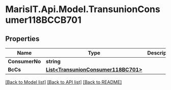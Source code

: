 
# MarisIT.Api.Model.TransunionConsumer118BCCB701

## Properties

Name | Type | Description | Notes
------------ | ------------- | ------------- | -------------
**ConsumerNo** | **string** |  | [optional] 
**BcCs** | [**List&lt;TransunionConsumer118BC701&gt;**](TransunionConsumer118BC701.md) |  | [optional] 

[[Back to Model list]](../README.md#documentation-for-models)
[[Back to API list]](../README.md#documentation-for-api-endpoints)
[[Back to README]](../README.md)

